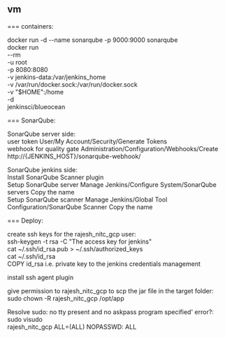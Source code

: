 ## vm

===
containers:

docker run -d --name sonarqube -p 9000:9000 sonarqube \
docker run \
  --rm \
  -u root \
  -p 8080:8080 \
  -v jenkins-data:/var/jenkins_home \
  -v /var/run/docker.sock:/var/run/docker.sock \
  -v "$HOME":/home \
  -d \
  jenkinsci/blueocean

===
SonarQube:

SonarQube server side: \
user token User/My Account/Security/Generate Tokens \
webhook for quality gate Administration/Configuration/Webhooks/Create http://{JENKINS_HOST}/sonarqube-webhook/

SonarQube jenkins side: \
Install SonarQube Scanner plugin \
Setup SonarQube server Manage Jenkins/Configure System/SonarQube servers Copy the name \
Setup SonarQube scanner Manage Jenkins/Global Tool Configuration/SonarQube Scanner Copy the name

===
Deploy:

create ssh keys for the rajesh_nitc_gcp user: \
ssh-keygen -t rsa -C "The access key for jenkins" \
cat ~/.ssh/id_rsa.pub > ~/.ssh/authorized_keys \
cat ~/.ssh/id_rsa \
COPY id_rsa i.e. private key to the jenkins credentials management

install ssh agent plugin

give permission to rajesh_nitc_gcp to scp the jar file in the target folder: \
sudo chown -R rajesh_nitc_gcp /opt/app

Resolve sudo: no tty present and no askpass program specified' error?: \
sudo visudo \
rajesh_nitc_gcp ALL=(ALL) NOPASSWD: ALL